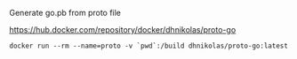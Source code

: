 Generate go.pb from proto file

https://hub.docker.com/repository/docker/dhnikolas/proto-go

```docker run --rm --name=proto -v `pwd`:/build dhnikolas/proto-go:latest```